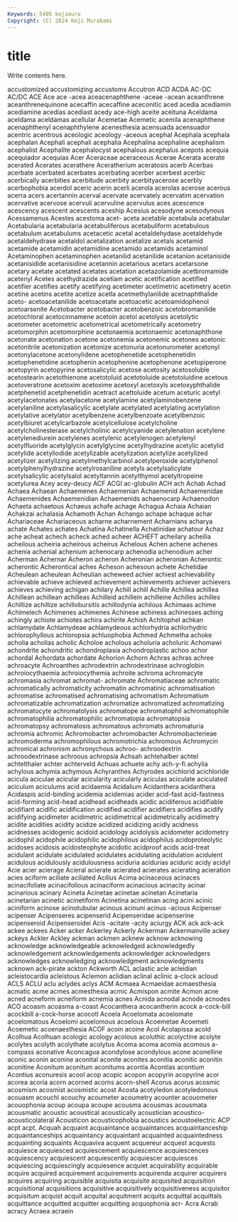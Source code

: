 ```yaml
---
Keywords: 5405 kojimura
Copyright: (C) 2024 Koji Murakami
---
```


# title

Write contents here.




accustomized accustomizing accustoms Accutron ACD ACDA AC-DC AC/DC ACE Ace
ace -acea aceacenaphthene -aceae -acean aceanthrene aceanthrenequinone acecaffin acecaffine aceconitic
aced acedia acediamin acediamine acedias acediast acedy ace-high aceite aceituna
Aceldama aceldama aceldamas acellular Acemetae Acemetic acemila acenaphthene acenaphthenyl acenaphthylene
acenesthesia acensuada acensuador acentric acentrous aceologic aceology -aceous acephal Acephala
acephala acephalan Acephali acephali acephalia Acephalina acephaline acephalism acephalist Acephalite
acephalocyst acephalous acephalus acepots acequia acequiador acequias Acer Aceraceae aceraceous
Acerae Acerata acerate acerated Acerates acerathere Aceratherium aceratosis acerb Acerbas
acerbate acerbated acerbates acerbating acerber acerbest acerbic acerbically acerbities acerbitude
acerbity acerbityacerose acerbly acerbophobia acerdol aceric acerin acerli acerola acerolas
acerose acerous acerra acers acertannin acerval acervate acervately acervatim acervation
acervative acervose acervuli acervuline acervulus aces acescence acescency acescent acescents
aceship Acesius acesodyne acesodynous Acessamenus Acestes acestoma acet- aceta acetable
acetabula acetabular Acetabularia acetabularia acetabuliferous acetabuliform acetabulous acetabulum acetabulums acetacetic
acetal acetaldehydase acetaldehyde acetaldehydrase acetaldol acetalization acetalize acetals acetamid acetamide
acetamidin acetamidine acetamido acetamids acetaminol Acetaminophen acetaminophen acetanilid acetanilide acetanion
acetaniside acetanisidide acetanisidine acetannin acetarious acetars acetarsone acetary acetate acetated
acetates acetation acetazolamide acetbromamide acetenyl Acetes acethydrazide acetiam acetic acetification
acetified acetifier acetifies acetify acetifying acetimeter acetimetric acetimetry acetin acetine
acetins acetite acetize acetla acetmethylanilide acetnaphthalide aceto- acetoacetanilide acetoacetate acetoacetic
acetoamidophenol acetoarsenite Acetobacter acetobacter acetobenzoic acetobromanilide acetochloral acetocinnamene acetoin acetol
acetolysis acetolytic acetometer acetometric acetometrical acetometrically acetometry acetomorphin acetomorphine acetonaemia
acetonaemic acetonaphthone acetonate acetonation acetone acetonemia acetonemic acetones acetonic acetonitrile
acetonization acetonize acetonuria acetonurometer acetonyl acetonylacetone acetonylidene acetophenetide acetophenetidin acetophenetidine
acetophenin acetophenine acetophenone acetopiperone acetopyrin acetopyrine acetosalicylic acetose acetosity acetosoluble
acetostearin acetothienone acetotoluid acetotoluide acetotoluidine acetous acetoveratrone acetoxim acetoxime acetoxyl
acetoxyls acetoxyphthalide acetphenetid acetphenetidin acetract acettoluide acetum aceturic acetyl acetylacetonates
acetylacetone acetylamine acetylaminobenzene acetylaniline acetylasalicylic acetylate acetylated acetylating acetylation acetylative
acetylator acetylbenzene acetylbenzoate acetylbenzoic acetylbiuret acetylcarbazole acetylcellulose acetylcholine acetylcholinesterase acetylcholinic
acetylcyanide acetylenation acetylene acetylenediurein acetylenes acetylenic acetylenogen acetylenyl acetylfluoride acetylglycin
acetylglycine acetylhydrazine acetylic acetylid acetylide acetyliodide acetylizable acetylization acetylize acetylized
acetylizer acetylizing acetylmethylcarbinol acetylperoxide acetylphenol acetylphenylhydrazine acetylrosaniline acetyls acetylsalicylate acetylsalicylic
acetylsalol acetyltannin acetylthymol acetyltropeine acetylurea Acey acey-deucy ACF ACGI ac-globulin
ACH ach Achab Achad Achaea Achaean Achaemenes Achaemenian Achaemenid Achaemenidae
Achaemenides Achaemenidian Achaemenids achaenocarp Achaenodon Achaeta achaetous Achaeus achafe achage
Achagua Achaia Achaian Achakzai achalasia Achamoth Achan Achango achape achaque
achar Achariaceae Achariaceous acharne acharnement Acharnians acharya achate Achates achates
Achatina Achatinella Achatinidae achatour Achaz ache acheat achech acheck ached
acheer ACHEFT acheilary acheilia acheilous acheiria acheirous acheirus Achelous Achen
achene achenes achenia achenial achenium achenocarp achenodia achenodium acher Acherman
Achernar Acheron acheron Acheronian acheronian Acherontic acherontic Acherontical aches Acheson
achesoun achete Achetidae Acheulean acheulean Acheulian acheweed achier achiest achievability
achievable achieve achieved achievement achievements achiever achievers achieves achieving achigan
achilary Achill achill Achille Achillea achillea Achillean achillean achilleas Achilleid
achillein achilleine Achilles achilles Achillize achillize achillobursitis achillodynia achilous Achimaas
achime Achimelech Achimenes achimenes Achinese achiness achinesses aching achingly achiote
achiotes achira achirite Achish Achitophel achkan achlamydate Achlamydeae achlamydeous achlorhydria
achlorhydric achlorophyllous achloropsia achluophobia Achmed Achmetha achoke acholia acholias acholic
Acholoe acholous acholuria acholuric Achomawi achondrite achondritic achondroplasia achondroplastic achoo
achor achordal Achordata achordate Achorion Achorn Achras achras achree achroacyte
Achroanthes achrodextrin achrodextrinase achroglobin achroiocythaemia achroiocythemia achroite achroma achromacyte achromasia
achromat achromat- achromate Achromatiaceae achromatic achromatically achromaticity achromatin achromatinic achromatisation
achromatise achromatised achromatising achromatism Achromatium achromatizable achromatization achromatize achromatized achromatizing
achromatocyte achromatolysis achromatope achromatophil achromatophile achromatophilia achromatophilic achromatopia achromatopsia achromatopsy
achromatosis achromatous achromats achromaturia achromia achromic Achromobacter achromobacter Achromobacterieae achromoderma
achromophilous achromotrichia achromous Achromycin achronical achronism achronychous achroo- achroodextrin achroodextrinase
achroous achropsia Achsah achtehalber achtel achtelthaler achter achterveld Achuas achuete
achy ach-y-fi achylia achylous achymia achymous Achyranthes Achyrodes acichlorid acichloride
acicula aciculae acicular acicularity acicularly aciculas aciculate aciculated aciculum aciculums
acid acidaemia Acidalium Acidanthera acidanthera Acidaspis acid-binding acidemia acidemias acider
acid-fast acid-fastness acid-forming acid-head acidhead acidheads acidic acidiferous acidifiable acidifiant
acidific acidification acidified acidifier acidifiers acidifies acidify acidifying acidimeter acidimetric
acidimetrical acidimetrically acidimetry acidite acidities acidity acidize acidized acidizing acidly
acidness acidnesses acidogenic acidoid acidology acidolysis acidometer acidometry acidophil acidophile
acidophilic acidophilous acidophilus acidoproteolytic acidoses acidosis acidosteophyte acidotic acidproof acids
acid-treat acidulant acidulate acidulated acidulates acidulating acidulation acidulent acidulous acidulously
acidulousness aciduria acidurias aciduric acidy acidyl Acie acier acierage Acieral
acierate acierated acierates acierating acieration acies aciform aciliate aciliated Acilius
Acima acinaceous acinaces acinacifoliate acinacifolious acinaciform acinacious acinacity acinar acinarious
acinary Acineta Acinetae acinetae acinetan Acinetaria acinetarian acinetic acinetiform Acinetina
acinetinan acing acini acinic aciniform acinose acinotubular acinous acinuni acinus
-acious Acipenser acipenser Acipenseres acipenserid Acipenseridae acipenserine acipenseroid Acipenseroidei Acis
-acitate -acity aciurgy ACK ack ack-ack ackee ackees Acker acker
Ackerley Ackerly Ackerman Ackermanville ackey ackeys Ackler Ackley ackman ackmen
acknew acknow acknowing acknowledge acknowledgeable acknowledged acknowledgedly acknowledgement acknowledgements acknowledger
acknowledgers acknowledges acknowledging acknowledgment acknowledgments acknown ack-pirate ackton Ackworth ACL
aclastic acle acleidian acleistocardia acleistous Aclemon aclidian aclinal aclinic a-clock
acloud ACLS ACLU aclu aclydes aclys ACM Acmaea Acmaeidae acmaesthesia
acmatic acme acmes acmesthesia acmic Acmispon acmite Acmon acne acned
acneform acneiform acnemia acnes Acnida acnodal acnode acnodes ACO acoasm
acoasma a-coast Acocanthera acocantherin acock a-cock-bill acockbill a-cock-horse acocotl Acoela
Acoelomata acoelomate acoelomatous Acoelomi acoelomous acoelous Acoemetae Acoemeti Acoemetic acoenaesthesia
ACOF acoin acoine Acol Acolapissa acold Acolhua Acolhuan acologic acology
acolous acoluthic acolyctine acolyte acolytes acolyth acolythate acolytus Acoma acoma
acomia acomous a-compass aconative Aconcagua acondylose acondylous acone aconelline aconic
aconin aconine aconital aconite aconites aconitia aconitic aconitin aconitine Aconitum
aconitum aconitums acontia Acontias acontium Acontius aconuresis acool acop acopic
acopon acopyrin acopyrine acor acorea acoria acorn acorned acorns acorn-shell
Acorus acorus acosmic acosmism acosmist acosmistic acost Acosta acotyledon acotyledonous
acouasm acouchi acouchy acoumeter acoumetry acounter acouometer acouophonia acoup acoupa
acoupe acousma acousmas acousmata acousmatic acoustic acoustical acoustically acoustician acoustico-
acousticolateral Acousticon acousticophobia acoustics acoustoelectric ACP acpt acpt. Acquah acquaint
acquaintance acquaintances acquaintanceship acquaintanceships acquaintancy acquaintant acquainted acquaintedness acquainting acquaints
Acquaviva acquent acquereur acquest acquests acquiesce acquiesced acquiescement acquiescence acquiescences
acquiescency acquiescent acquiescently acquiescer acquiesces acquiescing acquiescingly acquiesence acquiet acquirability
acquirable acquire acquired acquirement acquirements acquirenda acquirer acquirers acquires acquiring
acquisible acquisita acquisite acquisited acquisition acquisitional acquisitions acquisitive acquisitively acquisitiveness
acquisitor acquisitum acquist acquit acquital acquitment acquits acquittal acquittals acquittance
acquitted acquitter acquitting acquophonia acr- Acra Acrab acracy Acraea acraein

